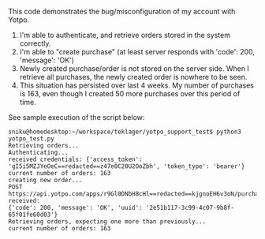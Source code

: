 

This code demonstrates the bug/misconfiguration of my account with Yotpo.

1. I'm able to authenticate, and retrieve orders stored in the system correctly.
2. I'm able to "create purchase" (at least server responds with 'code': 200, 'message': 'OK')
3. Newly created purchase/order is not stored on the server side. When I retrieve all purchases, the newly created order is nowhere to be seen.
4. This situation has persisted over last 4 weeks. My number of purchases is 163, even though I created 50 more purchases over this period of time.

See sample execution of the script below:

```shell
sniku@homedesktop:~/workspace/teklager/yotpo_support_test$ python3 yotpo_test.py 
Retrieving orders...
Authenticating...
received credentials: {'access_token': 'gI5i5MZJYeOeC==redacted==z47e0C20U2OoZbh', 'token_type': 'bearer'}
current number of orders: 163
creating new order...
POST https://api.yotpo.com/apps/r9Gl0DNbH8cHl==redacted==kjgnoEH6v3oN/purchases
received:
{'code': 200, 'message': 'OK', 'uuid': '2e51b117-3c99-4c07-9b8f-65f01fe60d03'}
Retrieving orders, expecting one more than previously...
current number of orders: 163

```